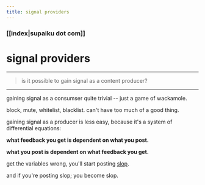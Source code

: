 ```yaml
---
title: signal providers
---
```


### [[index|supaiku dot com]]

# signal providers

---
> is it possible to gain signal as a content producer?
---

gaining signal as a consumser quite trivial -- just a game of wackamole.

block, mute, whitelist, blacklist. can't have too much of a good thing.

gaining signal as a producer is less easy, because it's a system of differential equations:

**what feedback you get is dependent on what you post.**

**what you post is dependent on what feedback you get.**

get the variables wrong, you'll start posting [slop](https://www.urbandictionary.com/define.php?term=Slop%20Content).

and if you're posting slop; you become slop.
